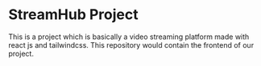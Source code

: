 # StreamHub Project

This is a project which is basically a video streaming platform made with react js and tailwindcss.
This repository would contain the frontend of our project.
